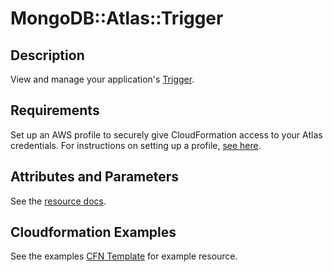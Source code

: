 # MongoDB::Atlas::Trigger

## Description
View and manage your application's [Trigger](https://www.mongodb.com/docs/atlas/app-services/admin/api/v3/#tag/triggers).

## Requirements

Set up an AWS profile to securely give CloudFormation access to your Atlas credentials.
For instructions on setting up a profile, [see here](/README.md#mongodb-atlas-api-keys-credential-management).

## Attributes and Parameters

See the [resource docs](docs/README.md).

## Cloudformation Examples

See the examples [CFN Template](../../examples/trigger/trigger.json) for example resource.

